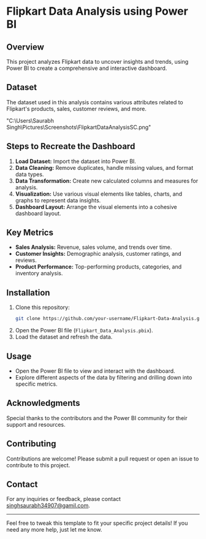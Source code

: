 # Flipkart Data Analysis using Power BI

## Overview
This project analyzes Flipkart data to uncover insights and trends, using Power BI to create a comprehensive and interactive dashboard.

## Dataset
The dataset used in this analysis contains various attributes related to Flipkart's products, sales, customer reviews, and more.

"C:\Users\Saurabh Singh\Pictures\Screenshots\FlipkartDataAnalysisSC.png"

## Steps to Recreate the Dashboard
1. **Load Dataset:** Import the dataset into Power BI.
2. **Data Cleaning:** Remove duplicates, handle missing values, and format data types.
3. **Data Transformation:** Create new calculated columns and measures for analysis.
4. **Visualization:** Use various visual elements like tables, charts, and graphs to represent data insights.
5. **Dashboard Layout:** Arrange the visual elements into a cohesive dashboard layout.

## Key Metrics
- **Sales Analysis:** Revenue, sales volume, and trends over time.
- **Customer Insights:** Demographic analysis, customer ratings, and reviews.
- **Product Performance:** Top-performing products, categories, and inventory analysis.

## Installation
1. Clone this repository:
    ```bash
    git clone https://github.com/your-username/Flipkart-Data-Analysis.git
    ```
2. Open the Power BI file (`Flipkart_Data_Analysis.pbix`).
3. Load the dataset and refresh the data.

## Usage
- Open the Power BI file to view and interact with the dashboard.
- Explore different aspects of the data by filtering and drilling down into specific metrics.

## Acknowledgments
Special thanks to the contributors and the Power BI community for their support and resources.

## Contributing
Contributions are welcome! Please submit a pull request or open an issue to contribute to this project.

## Contact
For any inquiries or feedback, please contact singhsaurabh34907@gamil.com.

---

Feel free to tweak this template to fit your specific project details! If you need any more help, just let me know.
